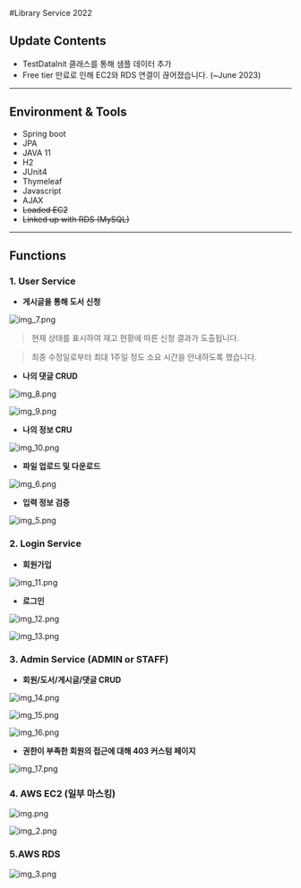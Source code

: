 #Library Service 2022

## Update Contents
- TestDataInit 클래스를 통해 샘플 데이터 추가
- Free tier 만료로 인해 EC2와 RDS 연결이 끊어졌습니다. (~June 2023)

---

## Environment & Tools
- Spring boot
- JPA
- JAVA 11
- H2
- JUnit4
- Thymeleaf
- Javascript
- AJAX
- ~~Loaded EC2~~
- ~~Linked up with RDS (MySQL)~~

---

## Functions
### 1. User Service

- **게시글을 통해 도서 신청**

![img_7.png](images(README)/img_7.png)

>현재 상태를 표시하여 재고 현황에 따른 신청 결과가 도출됩니다. 
 
>최종 수정일로부터 최대 1주일 정도 소요 시간을 안내하도록 했습니다.

- **나의 댓글 CRUD**

![img_8.png](images(README)/img_8.png) 

![img_9.png](images(README)/img_9.png)

- **나의 정보 CRU**

![img_10.png](images(README)/img_10.png)

- **파일 업로드 및 다운로드**

![img_6.png](images(README)/img_6.png)

- **입력 정보 검증**

![img_5.png](images(README)/img_5.png)

### 2. Login Service

- **회원가입**

![img_11.png](images(README)/img_11.png)

- **로그인**

![img_12.png](images(README)/img_12.png)

![img_13.png](images(README)/img_13.png)

### 3. Admin Service (ADMIN or STAFF)

- **회원/도서/게시글/댓글 CRUD**

![img_14.png](images(README)/img_14.png)

![img_15.png](images(README)/img_15.png)

![img_16.png](images(README)/img_16.png)

- **권한이 부족한 회원의 접근에 대해 403 커스텀 페이지**

![img_17.png](images(README)/img_17.png)

### 4. AWS EC2 (일부 마스킹)

![img.png](images(README)/img.png)

![img_2.png](images(README)/img_2.png)

### 5.AWS RDS

![img_3.png](images(README)/img_3.png)

